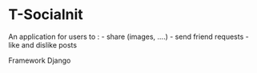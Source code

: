 # T-Socialnit

An application for users to :
          - share (images, ....)
          - send friend requests 
          - like and dislike posts
          
         
 Framework Django
